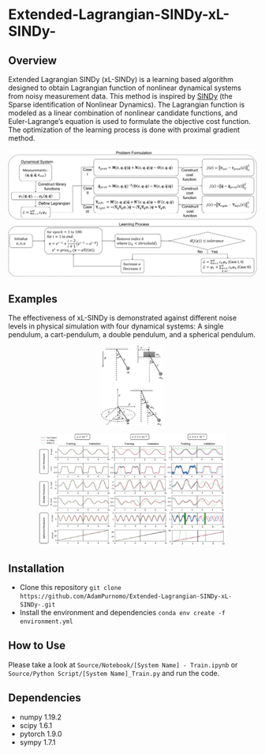 # Extended-Lagrangian-SINDy-xL-SINDy-

## Overview
Extended Lagrangian SINDy (xL-SINDy) is a learning based algorithm designed to obtain Lagrangian function of nonlinear dynamical systems from noisy measurement data. This method is inspired by [SINDy](https://www.pnas.org/content/113/15/3932) (the Sparse identification of Nonlinear Dynamics). The Lagrangian function is modeled as a linear combination of nonlinear candidate functions, and Euler-Lagrange’s equation is used to formulate the objective cost function. The optimization of the learning process is done with proximal gradient method. 

![overview](/images/overview.png)



## Examples
The effectiveness of xL-SINDy  is demonstrated against different noise levels in physical simulation with four dynamical systems: A single pendulum, a cart-pendulum, a double pendulum, and a spherical pendulum.

<p align="center">
  <img width=25% height=25% src="https://github.com/AdamPurnomo/Extended-Lagrangian-SINDy-xL-SINDy-/blob/main/images/systems.png?raw=true">
</p>

<p align="center">
  <img width=75% height=75% src="https://raw.githubusercontent.com/AdamPurnomo/Extended-Lagrangian-SINDy-xL-SINDy-/main/images/resfull.png">
</p>

## Installation
* Clone this repository `git clone https://github.com/AdamPurnomo/Extended-Lagrangian-SINDy-xL-SINDy-.git`
* Install the environment and dependencies `conda env create -f environment.yml`

## How to Use
Please take a look at `Source/Notebook/[System Name] - Train.ipynb` or `Source/Python Script/[System Name]_Train.py` and run the code.

## Dependencies
* numpy 1.19.2
* scipy 1.6.1
* pytorch 1.9.0
* sympy 1.7.1
